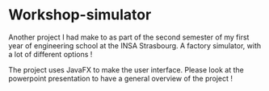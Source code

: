 # Workshop-simulator
Another project I had make to as part of the second semester of my first year of engineering school at the INSA Strasbourg.
A factory simulator, with a lot of different options !

The project uses JavaFX to make the user interface.
Please look at the powerpoint presentation to have a general overview of the project !

